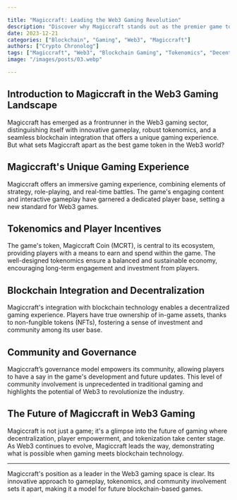 ```yaml
---

title: "Magiccraft: Leading the Web3 Gaming Revolution"
description: "Discover why Magiccraft stands out as the premier game token in the Web3 space. Explore its unique features, blockchain integration, and potential for reshaping online gaming. Dive into the world of Magiccraft and understand its impact on the future of decentralized gaming. #Magiccraft #Web3 #Gaming #Blockchain"
date: 2023-12-21
categories: ["Blockchain", "Gaming", "Web3", "Magiccraft"]
authors: ["Crypto Chronolog"]
tags: ["Magiccraft", "Web3", "Blockchain Gaming", "Tokenomics", "Decentralized Gaming"]
image: "/images/posts/03.webp"

---
```


## Introduction to Magiccraft in the Web3 Gaming Landscape

Magiccraft has emerged as a frontrunner in the Web3 gaming sector, distinguishing itself with innovative gameplay, robust tokenomics, and a seamless blockchain integration that offers a unique gaming experience. But what sets Magiccraft apart as the best game token in the Web3 world?

## Magiccraft's Unique Gaming Experience

Magiccraft offers an immersive gaming experience, combining elements of strategy, role-playing, and real-time battles. The game's engaging content and interactive gameplay have garnered a dedicated player base, setting a new standard for Web3 games.

## Tokenomics and Player Incentives

The game's token, Magiccraft Coin (MCRT), is central to its ecosystem, providing players with a means to earn and spend within the game. The well-designed tokenomics ensure a balanced and sustainable economy, encouraging long-term engagement and investment from players.

## Blockchain Integration and Decentralization

Magiccraft's integration with blockchain technology enables a decentralized gaming experience. Players have true ownership of in-game assets, thanks to non-fungible tokens (NFTs), fostering a sense of investment and community among its user base.

## Community and Governance

Magiccraft’s governance model empowers its community, allowing players to have a say in the game's development and future updates. This level of community involvement is unprecedented in traditional gaming and highlights the potential of Web3 to revolutionize the industry.

## The Future of Magiccraft in Web3 Gaming

Magiccraft is not just a game; it's a glimpse into the future of gaming where decentralization, player empowerment, and tokenization take center stage. As Web3 continues to evolve, Magiccraft leads the way, demonstrating what is possible when gaming meets blockchain technology.

---

Magiccraft's position as a leader in the Web3 gaming space is clear. Its innovative approach to gameplay, tokenomics, and community involvement sets it apart, making it a model for future blockchain-based games.
